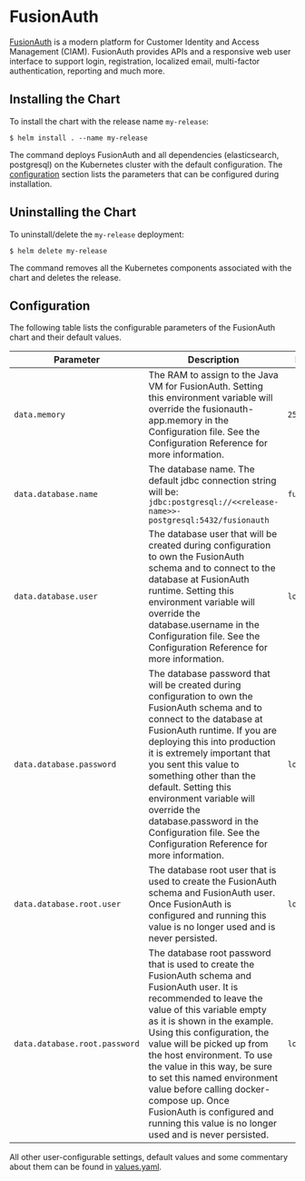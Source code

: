 # FusionAuth

[FusionAuth](https://fusionauth.io/) is a modern platform for Customer Identity and Access Management (CIAM). FusionAuth provides APIs and a responsive web user interface to support login, registration, localized email, multi-factor authentication, reporting and much more.

## Installing the Chart

To install the chart with the release name `my-release`:

```console
$ helm install . --name my-release
```

The command deploys FusionAuth and all dependencies (elasticsearch, postgresql) on the Kubernetes cluster with the default configuration. The [configuration](#configuration) section lists the parameters that can be configured during installation.

## Uninstalling the Chart

To uninstall/delete the `my-release` deployment:

```console
$ helm delete my-release
```

The command removes all the Kubernetes components associated with the chart and deletes the release.

## Configuration

The following table lists the configurable parameters of the FusionAuth chart and their default values.

Parameter | Description | Default
--- | --- | ---
`data.memory` | The RAM to assign to the Java VM for FusionAuth. Setting this environment variable will override the fusionauth-app.memory in the Configuration file. See the Configuration Reference for more information. | `256M`
`data.database.name` | The database name. The default jdbc connection string will be: `jdbc:postgresql://<<release-name>>-postgresql:5432/fusionauth` | `fusionauth`
`data.database.user` | The database user that will be created during configuration to own the FusionAuth schema and to connect to the database at FusionAuth runtime. Setting this environment variable will override the database.username in the Configuration file. See the Configuration Reference for more information. | `localhost`
`data.database.password` | The database password that will be created during configuration to own the FusionAuth schema and to connect to the database at FusionAuth runtime. If you are deploying this into production it is extremely important that you sent this value to something other than the default. Setting this environment variable will override the database.password in the Configuration file. See the Configuration Reference for more information. | `localhost`
`data.database.root.user` | The database root user that is used to create the FusionAuth schema and FusionAuth user. Once FusionAuth is configured and running this value is no longer used and is never persisted. | `localhost`
| `data.database.root.password` | The database root password that is used to create the FusionAuth schema and FusionAuth user. It is recommended to leave the value of this variable empty as it is shown in the example. Using this configuration, the value will be picked up from the host environment. To use the value in this way, be sure to set this named environment value before calling docker-compose up. Once FusionAuth is configured and running this value is no longer used and is never persisted. | `localhost`

All other user-configurable settings, default values and some commentary about them can be found in [values.yaml](values.yaml).


